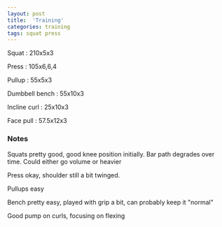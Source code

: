 ```yaml
---
layout: post
title:  'Training'
categories: training
tags: squat press
---
```


Squat : 210x5x3

Press : 105x6,6,4

Pullup  : 55x5x3

Dumbbell bench  : 55x10x3

Incline curl  : 25x10x3

Face pull : 57.5x12x3

### Notes

Squats pretty good, good knee position initially. Bar path degrades over time. Could either go volume or heavier

Press okay, shoulder still a bit twinged.

Pullups easy

Bench pretty easy, played with grip a bit, can probably keep it "normal"

Good pump on curls, focusing on flexing
